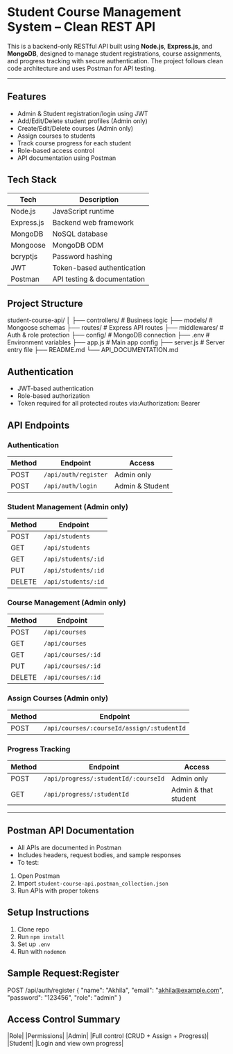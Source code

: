 
# Student Course Management System – Clean REST API

This is a backend-only RESTful API built using **Node.js**, **Express.js**, and **MongoDB**, designed to manage student registrations, course assignments, and progress tracking with secure authentication. The project follows clean code architecture and uses Postman for API testing.

---

##  Features

-  Admin & Student registration/login using JWT
-  Add/Edit/Delete student profiles (Admin only)
-  Create/Edit/Delete courses (Admin only)
-  Assign courses to students
-  Track course progress for each student
-  Role-based access control
-  API documentation using Postman

## Tech Stack

| Tech | Description |
|------|-------------|
| Node.js | JavaScript runtime |
| Express.js | Backend web framework |
| MongoDB | NoSQL database |
| Mongoose | MongoDB ODM |
| bcryptjs | Password hashing |
| JWT | Token-based authentication |
| Postman | API testing & documentation |


## Project Structure

student-course-api/
│
├── controllers/ # Business logic
├── models/ # Mongoose schemas
├── routes/ # Express API routes
├── middlewares/ # Auth & role protection
├── config/ # MongoDB connection
├── .env # Environment variables
├── app.js # Main app config
├── server.js # Server entry file
├── README.md
└── API_DOCUMENTATION.md


## Authentication

- JWT-based authentication
- Role-based authorization
- Token required for all protected routes via:Authorization: Bearer <token>

## API Endpoints

### Authentication
| Method | Endpoint | Access |
|--------|----------|--------|
| POST | `/api/auth/register` | Admin only |
| POST | `/api/auth/login` | Admin & Student |

### Student Management (Admin only)
| Method | Endpoint |
|--------|----------|
| POST | `/api/students` |
| GET | `/api/students` |
| GET | `/api/students/:id` |
| PUT | `/api/students/:id` |
| DELETE | `/api/students/:id` |

### Course Management (Admin only)
| Method | Endpoint |
|--------|----------|
| POST | `/api/courses` |
| GET | `/api/courses` |
| GET | `/api/courses/:id` |
| PUT | `/api/courses/:id` |
| DELETE | `/api/courses/:id` |

### Assign Courses (Admin only)
| Method | Endpoint |
|--------|----------|
| POST | `/api/courses/:courseId/assign/:studentId` |

### Progress Tracking
| Method | Endpoint | Access |
|--------|----------|--------|
| POST | `/api/progress/:studentId/:courseId` | Admin only |
| GET | `/api/progress/:studentId` | Admin & that student |

---

## Postman API Documentation

- All APIs are documented in Postman
- Includes headers, request bodies, and sample responses
- To test:
1. Open Postman
2. Import `student-course-api.postman_collection.json`
3. Run APIs with proper tokens


## Setup Instructions
1. Clone repo
2. Run `npm install`
3. Set up `.env`
4. Run with `nodemon`

## Sample Request:Register

POST /api/auth/register
{
  "name": "Akhila",
  "email": "akhila@example.com",
  "password": "123456",
  "role": "admin"
}

## Access Control Summary

|Role|	|Permissions|
|Admin|	|Full control (CRUD + Assign + Progress)|
|Student|  |Login and view own progress|


